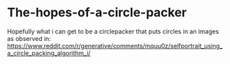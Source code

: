 # The-hopes-of-a-circle-packer
Hopefully what i can get to be a circlepacker that puts circles in an images as observed in: https://www.reddit.com/r/generative/comments/mquu0z/selfportrait_using_a_circle_packing_algorithm_i/
